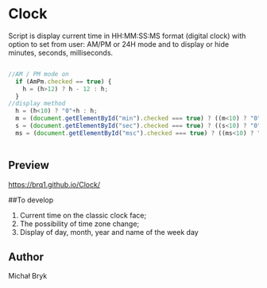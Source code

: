 # Clock

Script is display current time in HH:MM:SS:MS format (digital clock) with option to set from user: AM/PM or 24H mode and to display or hide minutes, seconds, milliseconds.

```js

//AM / PM mode on
  if (AmPm.checked == true) {
    h = (h>12) ? h - 12 : h;
  }
//display method 
  h = (h<10) ? "0"+h : h;
  m = (document.getElementById("min").checked === true) ? ((m<10) ? "0"+m : m) : "--";
  s = (document.getElementById("sec").checked === true) ? ((s<10) ? "0"+s : s) : "--";
  ms = (document.getElementById("msc").checked === true) ? ((ms<10) ? "0"+ms : ms) : "--";
  
```
## Preview

https://brq1.github.io/Clock/

##To develop

1. Current time on the classic clock face;
2. The possibility of time zone change;
3. Display of day, month, year and name of the week day

## Author

Michał Bryk